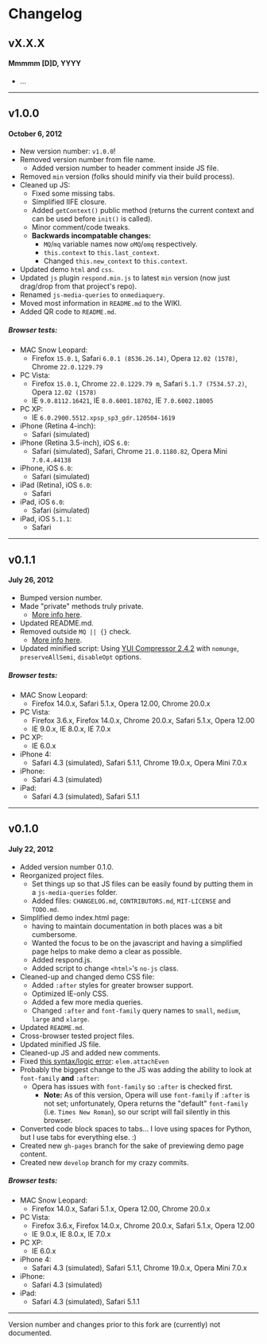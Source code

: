 # Changelog

## vX.X.X
#### Mmmmm [D]D, YYYY

* ...

---

## v1.0.0
#### October 6, 2012

* New version number: `v1.0.0`!
* Removed version number from file name.
	* Added version number to header comment inside JS file.
* Removed `min` version (folks should minify via their build process).
* Cleaned up JS:
	* Fixed some missing tabs.
	* Simplified IIFE closure.
	* Added `getContext()` public method (returns the current context and can be used before `init()` is called).
	* Minor comment/code tweaks.
	* **Backwards incompatable changes:**
		* `MQ`/`mq` variable names now `oMQ`/`omq` respectively.
		* `this.context` to `this.last_context`.
		* Changed `this.new_context` to `this.context`.
* Updated demo `html` and `css`.
* Updated `js` plugin `respond.min.js` to latest `min` version (now just drag/drop from that project's repo).
* Renamed `js-media-queries` to `onmediaquery`.
* Moved most information in `README.md` to the WIKI.
* Added QR code to `README.md`.

##### Browser tests:

* MAC Snow Leopard:
	* Firefox `15.0.1`, Safari `6.0.1 (8536.26.14)`, Opera `12.02 (1578)`, Chrome `22.0.1229.79`
* PC Vista:
	* Firefox `15.0.1`, Chrome `22.0.1229.79 m`, Safari `5.1.7 (7534.57.2)`, Opera `12.02 (1578)`
	* IE `9.0.8112.16421`, IE `8.0.6001.18702`, IE `7.0.6002.18005`
* PC XP:
    * IE `6.0.2900.5512.xpsp_sp3_gdr.120504-1619`
* iPhone (Retina 4-inch):
	* Safari (simulated)
* iPhone (Retina 3.5-inch), iOS `6.0`:
	* Safari (simulated), Safari, Chrome `21.0.1180.82`, Opera Mini `7.0.4.44138`
* iPhone, iOS `6.0`:
	* Safari (simulated)
* iPad (Retina), iOS `6.0`:
	* Safari
* iPad, iOS `6.0`:
	* Safari (simulated)
* iPad, iOS `5.1.1`:
	* Safari

---

## v0.1.1
#### July 26, 2012

* Bumped version number.
* Made "private" methods truly private.
    * [More info here](http://stackoverflow.com/questions/11621430/javascript-module-pattern-when-to-go-private-with-methods-getters-setters-roo/11621455).
* Updated README.md.
* Removed outside `MQ || {}` check.
    * [More info here](https://gist.github.com/3186282).
* Updated minified script: Using [YUI Compressor 2.4.2](http://compressorrater.thruhere.net/) with `nomunge`, `preserveAllSemi`, `disableOpt` options.

##### Browser tests:

* MAC Snow Leopard:
    * Firefox 14.0.x, Safari 5.1.x, Opera 12.00, Chrome 20.0.x
* PC Vista:
    * Firefox 3.6.x, Firefox 14.0.x, Chrome 20.0.x, Safari 5.1.x, Opera 12.00
    * IE 9.0.x, IE 8.0.x, IE 7.0.x
* PC XP:
    * IE 6.0.x
* iPhone 4:
    * Safari 4.3 (simulated), Safari 5.1.1, Chrome 19.0.x, Opera Mini 7.0.x
* iPhone:
    * Safari 4.3 (simulated)
* iPad:
    * Safari 4.3 (simulated), Safari 5.1.1

---

## v0.1.0
#### July 22, 2012

* Added version number 0.1.0.
* Reorganized project files.
    * Set things up so that JS files can be easily found by putting them in a `js-media-queries` folder.
    * Added files: `CHANGELOG.md`, `CONTRIBUTORS.md`, `MIT-LICENSE` and `TODO.md`.
* Simplified demo index.html page:
    * having to maintain documentation in both places was a bit cumbersome.
    * Wanted the focus to be on the javascript and having a simplified page helps to make demo a clear as possible.
    * Added respond.js.
    * Added script to change `<html>`'s `no-js` class.
* Cleaned-up and changed demo CSS file:
    *  Added `:after` styles for greater browser support.
    * Optimized IE-only CSS.
    * Added a few more media queries.
    * Changed `:after` and `font-family` query names to `small`, `medium`, `large` and `xlarge`.
* Updated `README.md`.
* Cross-browser tested project files.
* Updated minified JS file.
* Cleaned-up JS and added new comments.
* Fixed [this syntax/logic error](https://github.com/JoshBarr/js-media-queries/blob/247ce8caf42b23eb11bc98bd7b086b3f00f4f22b/js/onmediaquery.js#L151): `elem.attachEven`
* Probably the biggest change to the JS was adding the ability to look at `font-family` **and** `:after`:
    * Opera has issues with `font-family` so `:after` is checked first.
        * **Note:** As of this version, Opera will use `font-family` if `:after` is not set; unfortunately, Opera returns the "default" `font-family` (i.e. `Times New Roman`), so our script will fail silently in this browser.
* Converted code block spaces to tabs… I love using spaces for Python, but I use tabs for everything else. :)
* Created new `gh-pages` branch for the sake of previewing demo page content.
* Created new `develop` branch for my crazy commits.

##### Browser tests:

* MAC Snow Leopard:
    * Firefox 14.0.x, Safari 5.1.x, Opera 12.00, Chrome 20.0.x
* PC Vista:
    * Firefox 3.6.x, Firefox 14.0.x, Chrome 20.0.x, Safari 5.1.x, Opera 12.00
    * IE 9.0.x, IE 8.0.x, IE 7.0.x
* PC XP:
    * IE 6.0.x
* iPhone 4:
    * Safari 4.3 (simulated), Safari 5.1.1, Chrome 19.0.x, Opera Mini 7.0.x
* iPhone:
    * Safari 4.3 (simulated)
* iPad:
    * Safari 4.3 (simulated), Safari 5.1.1

---

Version number and changes prior to this fork are (currently) not documented.